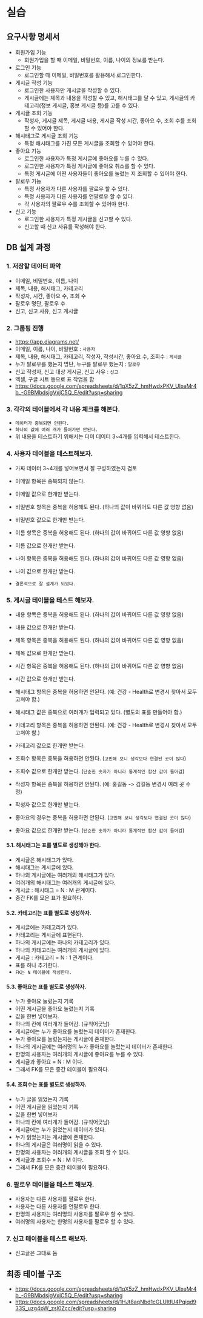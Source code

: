 # 실습

## 요구사항 명세서

- 회원가입 기능
  - 회원가입을 할 때 이메일, 비밀번호, 이름, 나이의 정보를 받는다.
- 로그인 기능
  - 로그인할 때 이메일, 비밀번호를 활용해서 로그인한다.
- 게시글 작성 기능
  - 로그인한 사용자만 게시글을 작성할 수 있다.
  - 게시글에는 제목과 내용을 작성할 수 있고, 해시태그를 달 수 있고, 게시글의 카테고리(정보 게시글, 홍보 게시글 등)를 고를 수 있다.
- 게시글 조회 기능
  - 작성자, 게시글 제목, 게시글 내용, 게시글 작성 시간, 좋아요 수, 조회 수를 조회할 수 있어야 한다.
- 해시태그로 게시글 조회 기능
  - 특정 해시태그를 가진 모든 게시글을 조회할 수 있어야 한다.
- 좋아요 기능
  - 로그인한 사용자가 특정 게시글에 좋아요를 누를 수 있다.
  - 로그인한 사용자가 특정 게시글에 좋아요 취소를 할 수 있다.
  - 특정 게시글에 어떤 사용자들이 좋아요를 눌렀는 지 조회할 수 있어야 한다.
- 팔로우 기능
  - 특정 사용자가 다른 사용자를 팔로우 할 수 있다.
  - 특정 사용자가 다른 사용자를 언팔로우 할 수 있다.
  - 각 사용자의 팔로우 수를 조회할 수 있어야 한다.
- 신고 기능
  - 로그인한 사용자가 특정 게시글을 신고할 수 있다.
  - 신고할 때 신고 사유를 작성해야 한다.

## DB 설계 과정

### 1. 저장할 데이터 파악

- 이메일, 비밀번호, 이름, 나이
- 제목, 내용, 해시태그, 카테고리
- 작성자, 시간, 좋아요 수, 조회 수
- 팔로우 명단, 팔로우 수
- 신고, 신고 사유, 신고 게시글

### 2. 그룹핑 진행

- https://app.diagrams.net/
- 이메일, 이름, 나이, 비밀번호 : `사용자`
- 제목, 내용, 해시태그, 카테고리, 작성자, 작성시간, 좋아요 수, 조회수 : `게시글`
- 누가 팔로우를 했는지 명단, 누구를 팔로우 했는지 : `팔로우`
- 신고 작성자, 신고 대상 게시글, 신고 사유 : `신고`
- 엑셀, 구글 시트 등으로 표 작업을 함
- https://docs.google.com/spreadsheets/d/1qX5zZ_hmHwdxPKV_UIxeMr4b_-G9BMbdsjgVxjC5Q_E/edit?usp=sharing

### 3. 각각의 테이블에서 각 내용 체크를 해본다.

- `데이터가 중복되면 안된다.`
- `하나의 값에 여러 개가 들어가면 안된다.`
- 위 내용을 테스트하기 위해서는 더미 데이터 3~4개를 입력해서 테스트한다.

### 4. 사용자 테이블을 테스트해보자.

- 가짜 데이터 3~4개를 넣어보면서 잘 구성하였는지 검토

- 이메일 항목은 중복되지 않는다.
- 이메일 값으로 한개만 받는다.

- 비밀번호 항목은 중복을 허용해도 된다. (하나의 값이 바뀌어도 다른 값 영향 없음)
- 비밀번호 값으로 한개만 받는다.

- 이름 항목은 중복을 허용해도 된다. (하나의 값이 바뀌어도 다른 값 영향 없음)
- 이름 값으로 한개만 받는다.

- 나이 항목은 중복을 허용해도 된다. (하나의 값이 바뀌어도 다른 값 영향 없음)
- 나이 값으로 한개만 받는다.

- `결론적으로 잘 설계가 되었다.`

### 5. 게시글 테이블을 테스트 해보자.

- 내용 항목은 중복을 허용해도 된다. (하나의 값이 바뀌어도 다른 값 영향 없음)
- 내용 값으로 한개만 받는다.

- 제목 항목은 중복을 허용해도 된다. (하나의 값이 바뀌어도 다른 값 영향 없음)
- 제목 값으로 한개만 받는다.

- 시간 항목은 중복을 허용해도 된다. (하나의 값이 바뀌어도 다른 값 영향 없음)
- 시간 값으로 한개만 받는다.

- 해시태그 항목은 중복을 허용하면 안된다. (예: 건강 - Health로 변경시 찾아서 모두 고쳐야 함.)
- 해시태그 값은 중복으로 여러개가 입력되고 있다. (별도의 표를 만들어야 함.)

- 카테고리 항목은 중복을 허용하면 안된다. (예: 건강 - Health로 변경시 찾아서 모두 고쳐야 함.)
- 카테고리 값으로 한개만 받는다.

- 조회수 항목은 중복을 허용하면 안된다. (`고민해 보니 생각보다 연결된 곳이 많다`)
- 조회수 값으로 한개만 받는다. (`단순한 숫자가 아니라 통계적인 합산 값이 들어감`)

- 작성자 항목은 중복을 허용하면 안된다. (예: 홍길동 -> 김길동 변경시 여러 곳 수정)
- 작성자 값으로 한개만 받는다.

- 좋아요의 경우는 중복을 허용하면 안된다. (`고민해 보니 생각보다 연결된 곳이 많다`)
- 좋아요 값으로 한개만 받는다. (`단순한 숫자가 아니라 통계적인 합산 값이 들어감`)

#### 5.1. 해시태그는 표를 별도로 생성해야 한다.

- 게시글은 해시태그가 있다.
- 해시태그는 게시글에 있다.
- 하나의 게시글에는 여러개의 해시태그가 있다.
- 여러개의 해시태그는 여러개의 게시글에 있다.
- 게시글 : 해시태그 = N : M 관계이다.
- 중간 FK를 모은 표가 필요하다.

#### 5.2. 카테고리는 표를 별도로 생성하자.

- 게시글에는 카테고리가 있다.
- 카테고리는 게시글에 표현된다.
- 하나의 게시글에는 하나의 카테고리가 있다.
- 하나의 카테고리는 여러개의 게시글에 있다.
- 게시글 : 카테고리 = N : 1 관계이다.
- 표를 하나 추가한다.
- `FK는 N 테이블에 작성한다.`

#### 5.3. 좋아요는 표를 별도로 생성하자.

- 누가 좋아요 눌렀는지 기록
- 어떤 게시글을 좋아요 눌렀는지 기록
- 값을 한번 넣어보자.
- 하나의 칸에 여러개가 들어감. (규칙어긋남)
- 게시글에는 누가 좋아요를 눌렀는지 데이터가 존재한다.
- 누가 좋아요를 눌렀는지는 게시글에 존재한다.
- 하나의 게시글에는 여러명의 누가 좋아요를 눌렀는지 데이터가 존재한다.
- 한명의 사용자는 여러개의 게시글에 좋아요를 누를 수 있다.
- 게시글과 좋아요 = N : M 이다.
- 그래서 FK를 모은 중간 테이블이 필요하다.

#### 5.4. 조회수는 표를 별도로 생성하자.

- 누가 글을 읽었는지 기록
- 어떤 게시글을 읽었는지 기록
- 값을 한번 넣어보자
- 하나의 칸에 여러개가 들어감. (규칙어긋남)
- 게시글에는 누가 읽었는지 데이터가 있다.
- 누가 읽었는지는 게시글에 존재한다.
- 하나의 게시글은 여러명이 읽을 수 있다.
- 한명의 사용자는 여러개의 게시글을 조회 할 수 있다.
- 게시글과 조회수 = N : M 이다.
- 그래서 FK를 모은 중간 테이블이 필요하다.

### 6. 팔로우 테이블을 테스트 해보자.

- 사용자는 다른 사용자를 팔로우 한다.
- 사용자는 다른 사용자를 언팔로우 한다.
- 한명의 사용자는 여러명의 사용자를 팔로우 할 수 있다.
- 여러명의 사용자는 한명의 사용자를 팔로우 할 수 있다.

### 7. 신고 테이블을 테스트 해보자.

- 신고글은 그대로 둠

## 최종 테이블 구조

- https://docs.google.com/spreadsheets/d/1qX5zZ_hmHwdxPKV_UIxeMr4b_-G9BMbdsjgVxjC5Q_E/edit?usp=sharing
- https://docs.google.com/spreadsheets/d/1HJt8aqNbd1cGLUItIU4Pqiqd933S_uzg4pW_zsl0Zcc/edit?usp=sharing
